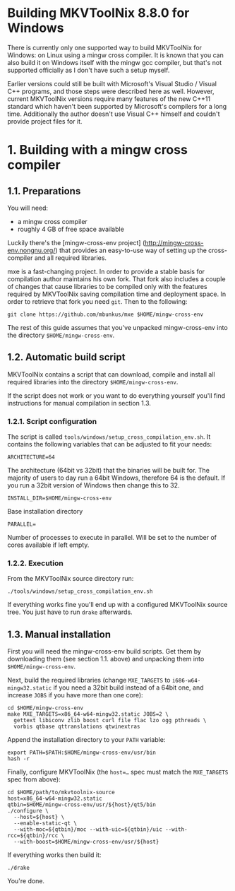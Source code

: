 Building MKVToolNix 8.8.0 for Windows
=====================================

There is currently only one supported way to build MKVToolNix for
Windows: on Linux using a mingw cross compiler. It is known that you
can also build it on Windows itself with the mingw gcc compiler, but
that's not supported officially as I don't have such a setup myself.

Earlier versions could still be built with Microsoft's Visual Studio /
Visual C++ programs, and those steps were described here as
well. However, current MKVToolNix versions require many features of
the new C++11 standard which haven't been supported by Microsoft's
compilers for a long time. Additionally the author doesn't use Visual
C++ himself and couldn't provide project files for it.

# 1. Building with a mingw cross compiler

## 1.1. Preparations

You will need:

- a mingw cross compiler
- roughly 4 GB of free space available

Luckily there's the [mingw-cross-env project]
(http://mingw-cross-env.nongnu.org/) that provides an easy-to-use way
of setting up the cross-compiler and all required libraries.

mxe is a fast-changing project. In order to provide a stable basis for
compilation author maintains his own fork. That fork also includes a
couple of changes that cause libraries to be compiled only with the
features required by MKVToolNix saving compilation time and deployment
space. In order to retrieve that fork you need `git`. Then to the
following:

    git clone https://github.com/mbunkus/mxe $HOME/mingw-cross-env

The rest of this guide assumes that you've unpacked mingw-cross-env
into the directory `$HOME/mingw-cross-env`.

## 1.2. Automatic build script

MKVToolNix contains a script that can download, compile and install
all required libraries into the directory `$HOME/mingw-cross-env`.

If the script does not work or you want to do everything yourself
you'll find instructions for manual compilation in section 1.3.

### 1.2.1. Script configuration

The script is called `tools/windows/setup_cross_compilation_env.sh`. It
contains the following variables that can be adjusted to fit your
needs:

    ARCHITECTURE=64

The architecture (64bit vs 32bit) that the binaries will be built
for. The majority of users to day run a 64bit Windows, therefore 64 is
the default. If you run a 32bit version of Windows then change this to
32.

    INSTALL_DIR=$HOME/mingw-cross-env

Base installation directory

    PARALLEL=

Number of processes to execute in parallel. Will be set to the number
of cores available if left empty.

### 1.2.2. Execution

From the MKVToolNix source directory run:

    ./tools/windows/setup_cross_compilation_env.sh

If everything works fine you'll end up with a configured MKVToolNix
source tree. You just have to run `drake` afterwards.

## 1.3. Manual installation

First you will need the mingw-cross-env build scripts. Get them by
downloading them (see section 1.1. above) and unpacking them into
`$HOME/mingw-cross-env`.

Next, build the required libraries (change `MXE_TARGETS` to
`i686-w64-mingw32.static` if you need a 32bit build instead of a 64bit
one, and increase `JOBS` if you have more than one core):

    cd $HOME/mingw-cross-env
    make MXE_TARGETS=x86_64-w64-mingw32.static JOBS=2 \
      gettext libiconv zlib boost curl file flac lzo ogg pthreads \
      vorbis qtbase qttranslations qtwinextras

Append the installation directory to your `PATH` variable:

    export PATH=$PATH:$HOME/mingw-cross-env/usr/bin
    hash -r

Finally, configure MKVToolNix (the `host=…` spec must match the
`MXE_TARGETS` spec from above):

    cd $HOME/path/to/mkvtoolnix-source
    host=x86_64-w64-mingw32.static
    qtbin=$HOME/mingw-cross-env/usr/${host}/qt5/bin
    ./configure \
      --host=${host} \
      --enable-static-qt \
      --with-moc=${qtbin}/moc --with-uic=${qtbin}/uic --with-rcc=${qtbin}/rcc \
      --with-boost=$HOME/mingw-cross-env/usr/${host}

If everything works then build it:

    ./drake

You're done.
